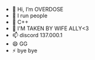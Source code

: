 - 👋 Hi, I’m OVERDOSE
- 👀 I run people
- 🌱 C++
- 💞️ I'M TAKEN BY WIFE ALLY<3
- 📫 discord 137.000.1
- 😄 GG
- ⚡ bye bye

<!---
weranK9ontop/weranK9ontop is a ✨ special ✨ repository because its `README.md` (this file) appears on your GitHub profile.
You can click the Preview link to take a look at your changes.
--->
